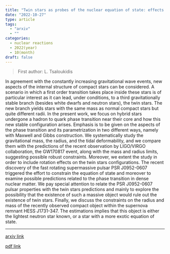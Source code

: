 ```yaml
---
title: "Twin stars as probes of the nuclear equation of state: effects of rotation through the PSR J0952-0607 pulsar and constraints via the tidal deformability from the GW170817 event"
date: "2022-10-27"
type: article
tags:
  - "arxiv"
  - ""
categories:
  - nuclear reactions
  - 2022(year)
  - 10(month)
draft: false
---
```


> First author: L. Tsaloukidis

 In agreement with the constantly increasing gravitational wave events, new
aspects of the internal structure of compact stars can be considered. A
scenario in which a first order transition takes place inside these stars is of
particular interest as it can lead, under conditions, to a third
gravitationally stable branch (besides white dwarfs and neutron stars), the
twin stars. The new branch yields stars with the same mass as normal compact
stars but quite different radii. In the present work, we focus on hybrid stars
undergone a hadron to quark phase transition near their core and how this new
stable configuration arises. Emphasis is to be given on the aspects of the
phase transition and its parametrization in two different ways, namely with
Maxwell and Gibbs construction. We systematically study the gravitational mass,
the radius, and the tidal deformability, and we compare them with the
predictions of the recent observation by LIGO/VIRGO collaboration, the GW170817
event, along with the mass and radius limits, suggesting possible robust
constraints. Moreover, we extent the study in order to include rotation effects
on the twin stars configurations. The recent discovery of the fast rotating
supermassive pulsar PSR J0952-0607 triggered the effort to constrain the
equation of state and moreover to examine possible predictions related to the
phase transition in dense nuclear matter. We pay special attention to relate
the PSR J0952-0607 pulsar properties with the twin stars predictions and mainly
to explore the possibility that the existence of such a massive object would
rule out the existence of twin stars. Finally, we discuss the constraints on
the radius and mass of the recently observed compact object within the
supernova remnant HESS J1731-347. The estimations implies that this object is
either the lightest neutron star known, or a star with a more exotic equation
of state.

---
[arxiv link](http://arxiv.org/abs/2210.15644v1)

[pdf link](http://arxiv.org/pdf/2210.15644v1)